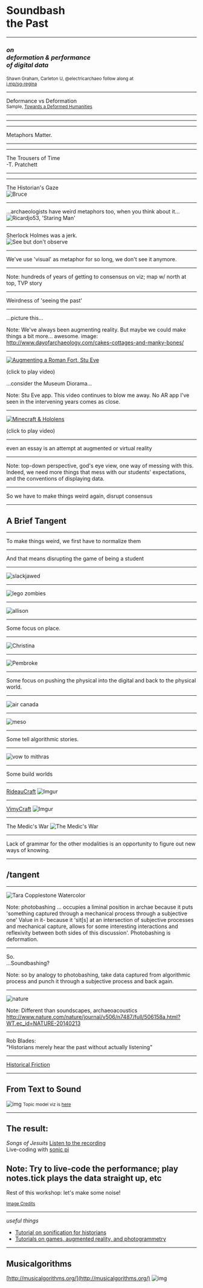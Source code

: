 # Soundbash<br>the Past

---

### _on <br> deformation & performance <br> of digital data_
<small>Shawn Graham, Carleton U, @electricarchaeo</small>
<small>follow along at <br> [j.mp/sg-regina](http://j.mp/sg-regina)</small>

---

Deformance vs Deformation<br>
<small>Sample, [Towards a Deformed Humanities](http://www.samplereality.com/2012/05/02/notes-towards-a-deformed-humanities/)</small>

---

<section data-background="https://farm8.staticflickr.com/7188/6786558606_24bf54c04c_o_d.jpg">
</section>

---
<section data-background="http://i.imgur.com/MBnL4Wm.jpg"</section>

---

Metaphors Matter.

----
<section data-background="https://farm6.staticflickr.com/5492/9920067926_9a9ba5fb45_o_d.jpg"></section>

---

<section data-background="https://farm8.staticflickr.com/7472/15637796200_3f50cfc72e_o_d.jpg">
The Trousers of Time<br>-T. Pratchett
</section>

---

<section data-background="https://farm4.staticflickr.com/3603/3361593196_e5b985a857_o_d.jpg"></section>

---
The Historian's Gaze</br>
![Bruce](http://carleton.ca/history/wp-content/uploads/LUT6410-300px.jpg)

---

...archaeologists have weird metaphors too, when you think about it...
![Ricardjo53, 'Staring Man'](https://farm8.staticflickr.com/7126/7863127604_d7d266aa37_o_d.jpg)

---

Sherlock Holmes was a jerk.</br>
![See but don't observe](http://assets4.bigthink.com/system/idea_thumbnails/39319/primary/Sherlock_Holmes-Sidney-Paget-o-001.jpg)

---

We've use 'visual' as metaphor for so long, we don't see it anymore.

---

<section data-background="neatline.png">
Note:
hundreds of years of getting to consensus on viz; map w/ north at top, TVP story
</section>

---

Weirdness of 'seeing the past'

---

<section data-background="http://www.dayofarchaeology.com/wp-content/uploads/2014/07/IMG_20140711_164910.jpg">
...picture this...
</section>

Note:
We've always been augmenting reality. But maybe we could make things a bit more... awesome. image: http://www.dayofarchaeology.com/cakes-cottages-and-manky-bones/


---

[![Augmenting a Roman Fort, Stu Eve](http://www.dead-mens-eyes.org/wp-content/uploads/2011/10/CIMG1247-300x225.jpg)](https://player.vimeo.com/video/30861262)

(click to play video)

...consider the Museum Diorama...

Note:
Stu Eve app. This video continues to blow me away. No AR app I've seen in the intervening years comes as close.

---

[![Minecraft & Hololens](https://img.youtube.com/vi/xgakdcEzVwg/0.jpg)](https://www.youtube.com/embed/xgakdcEzVwg?start=145)

(click to play video)

---

even an essay is an attempt at augmented or virtual reality

---

<section data-background="playfic.png">
Note:
top-down perspective, god's eye view, one way of messing with this. Indeed, we need more things that mess with our students' expectations, and the conventions of displaying data.
</section>

---

So we have to make things weird again, disrupt consensus

---

# A Brief Tangent

---

To make things weird, we first have to normalize them

---

And that means disrupting the game of being a student

---

![slackjawed](https://upload.wikimedia.org/wikipedia/commons/d/d7/Don_Knotts_Jim_Nabors_Andy_Griffith_Show_1964.JPG)

---

![lego zombies](https://farm5.staticflickr.com/4137/4791322423_7213b78fb9_b_d.jpg)

---

![allison](http://i.imgur.com/oxenSgE.png)

---

Some focus on place.

---

![Christina](http://i.imgur.com/LS5Qud0.png)

---

![Pembroke](http://i.imgur.com/j7Q8dyR.jpg)

---

Some focus on pushing the physical into the digital and back to the physical world.

---

![air canada](https://pbs.twimg.com/media/BkuU6WqCQAAS2fR.jpg)

---

![meso](http://i.imgur.com/VKl1b7W.png)

---

Some tell algorithmic stories.

---

![vow to mithras](http://i.imgur.com/hf6jcRo.png)

---

Some build worlds

---

[RideauCraft](https://docs.google.com/presentation/d/1GYZKKFpatf0fYf71akcSvDu4Qtb1RA9fCPhcdtajaS4/edit?pli=1#slide=id.p)
![Imgur](http://i.imgur.com/lvfbQh3.png)

---

[VimyCraft](https://dl.dropboxusercontent.com/u/37716296/vimyparadata.html)
![Imgur](http://i.imgur.com/Ez2Qs2c.png)

---

The Medic's War
![The Medic's War](http://epress.trincoll.edu/webwriting/wp-content/uploads/sites/12/2014/10/Graham1-MedicsWar1022px.jpg)

---

Lack of grammar for the other modalities is an opportunity to figure out new ways of knowing.

---

# /tangent

---

![Tara Copplestone Watercolor](copplestone-watercolor.png)

Note:
photobashing ... occupies a liminal position in archae because it puts 'something captured through a mechanical process through a subjective one'
Value in it- because it 'sit[s] at an intersection of subjective processes and mechanical capture, allows for some interesting interactions and reflexivity between both sides of this discussion'. Photobashing is deformation.

---

So.<br>
...Soundbashing?

Note:
so by analogy to photobashing, take data captured from algorithmic process and punch it through a subjective process and back again.

---

![nature](http://www.nature.com/nature/journal/v506/n7487/images/506158a-i1.jpg)

Note:
Different than soundscapes, archaeoacoustics
http://www.nature.com/nature/journal/v506/n7487/full/506158a.html?WT.ec_id=NATURE-20140213

---

Rob Blades: <br>
"Historians merely hear the past without actually listening"

---

[Historical Friction](http://graeworks.net/historicalfriction)

---

## From Text to Sound

![img](from-site-to-sound.png)
<small> Topic model viz is [here](http://bl.ocks.org/shawngraham/raw/b7a0ce3eb646158439f0/#topic=20&lambda=1&term=)</small>

---
## The result:

_Songs of Jesuits_
[Listen to the recording](https://soundcloud.com/shawn-graham-60451318/jesuits-groove)
<br>Live-coding with [sonic pi](http://sonic-pi.net)

Note:
Try to live-code the performance; play notes.tick plays the data straight up, etc
---

Rest of this workshop: let's make some noise!

<small>[Image Credits](soundbashcredits.md)</small>

---
_useful things_

+ [Tutorial on sonification for historians](http://programminghistorian.github.io/ph-submissions/lessons/sonification)
+ [Tutorials on games, augmented reality, and photogrammetry](https://github.com/shawngraham/ar-archaeology/blob/master/workshop%20materials/readme.md)

---

## Musicalgorithms

[http://musicalgorithms.org/](http://musicalgorithms.org/)
![img](load-music.png)
